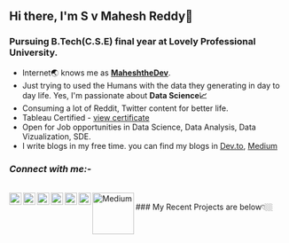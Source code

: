 
## Hi there, I'm S v Mahesh Reddy👋
### Pursuing B.Tech(C.S.E) final year at Lovely Professional University.
* Internet🌏 knows me as [**MaheshtheDev**](https://www.google.com/search?q=maheshthedev). 
* Just trying to used the Humans with the data they generating in day to day life. Yes, I'm passionate about **Data Science📈**
* Consuming a lot of Reddit, Twitter content for better life.
* Tableau Certified - [view certificate](https://verify.skilljar.com/c/ct5qhpm9fqyc)
* Open for Job opportunities in Data Science, Data Analysis, Data Vizualization, SDE.
* I write blogs in my free time. you can find my blogs in [Dev.to](https://dev.to/maheshthedev), [Medium](https://medium.com/@maheshthedev)

### _**Connect with me:-**_
<br />
<a href="https://twitter.com/maheshthedev">
  <img align="left" alt="Mahesh Sv| Twitter" width="22px" src="https://cdn.jsdelivr.net/npm/simple-icons@v3/icons/twitter.svg" />
</a>
<a href="https://www.linkedin.com/in/maheshthedev/">
  <img align="left" alt="Linkedin" width="22px" src="https://cdn.jsdelivr.net/npm/simple-icons@v3/icons/linkedin.svg" />
</a>
<a href="https://t.me/maheshthedev">
  <img align="left" alt="Telegram" width="22px" src="https://cdn.jsdelivr.net/npm/simple-icons@v3/icons/telegram.svg" />
</a>
<a href="https://www.instagram.com/maheshthedev/">
  <img align="left" alt="Instagram" width="22px" src="https://cdn.jsdelivr.net/npm/simple-icons@v3/icons/instagram.svg" />
</a>
<a href="https://www.reddit.com/user/MaheshtheDev">
  <img align="left" alt=" Reddit" width="22px" src="https://cdn.jsdelivr.net/npm/simple-icons@v3/icons/reddit.svg" />
</a>
<a href="https://dev.to/maheshthedev">
  <img align="left" alt="Dev.to" src="https://d2fltix0v2e0sb.cloudfront.net/dev-badge.svg" alt="Mahesh Sv's DEV Profile" width="22">
</a> 
<a href="https://medium.com/@maheshthedev">
  <img align="left" alt="Medium" src="https://miro.medium.com/max/968/1*F6SrJR7_s95r6oCF3ugMZw.png" alt="Mahesh Sv's Medium Profile" width="75">
</a>
<br />
### My Recent Projects are below👇🏼

